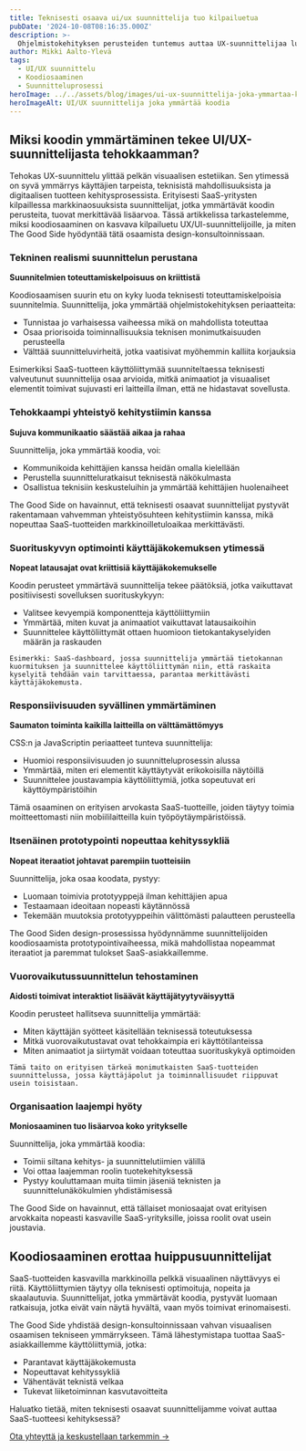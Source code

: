 ```yaml
---
title: Teknisesti osaava ui/ux suunnittelija tuo kilpailuetua
pubDate: '2024-10-08T08:16:35.000Z'
description: >-
  Ohjelmistokehityksen perusteiden tuntemus auttaa UX-suunnittelijaa luomaan toimivia ja käyttäjälähtöisiä SaaS-tuotteita. Koodiymmärrys tehostaa suunnitteluprosessia, parantaa tiimityöskentelyä ja tuottaa realistisia ratkaisuja.
author: Mikki Aalto-Ylevä
tags:
  - UI/UX suunnittelu
  - Koodiosaaminen
  - Suunnitteluprosessi
heroImage: ../../assets/blog/images/ui-ux-suunnittelija-joka-ymmartaa-koodia/featured.webp
heroImageAlt: UI/UX suunnittelija joka ymmärtää koodia
---
```


## Miksi koodin ymmärtäminen tekee UI/UX-suunnittelijasta tehokkaamman?

Tehokas UX-suunnittelu ylittää pelkän visuaalisen estetiikan. Sen ytimessä on syvä ymmärrys käyttäjien tarpeista, teknisistä mahdollisuuksista ja digitaalisen tuotteen kehitysprosessista. Erityisesti SaaS-yritysten kilpaillessa markkinaosuuksista suunnittelijat, jotka ymmärtävät koodin perusteita, tuovat merkittävää lisäarvoa. Tässä artikkelissa tarkastelemme, miksi koodiosaaminen on kasvava kilpailuetu UX/UI-suunnittelijoille, ja miten The Good Side hyödyntää tätä osaamista design-konsultoinnissaan.

### Tekninen realismi suunnittelun perustana

**Suunnitelmien toteuttamiskelpoisuus on kriittistä**

Koodiosaamisen suurin etu on kyky luoda teknisesti toteuttamiskelpoisia suunnitelmia. Suunnittelija, joka ymmärtää ohjelmistokehityksen periaatteita:

- Tunnistaa jo varhaisessa vaiheessa mikä on mahdollista toteuttaa
- Osaa priorisoida toiminnallisuuksia teknisen monimutkaisuuden perusteella
- Välttää suunnitteluvirheitä, jotka vaatisivat myöhemmin kalliita korjauksia

Esimerkiksi SaaS-tuotteen käyttöliittymää suunniteltaessa teknisesti valveutunut suunnittelija osaa arvioida, mitkä animaatiot ja visuaaliset elementit toimivat sujuvasti eri laitteilla ilman, että ne hidastavat sovellusta.

### Tehokkaampi yhteistyö kehitystiimin kanssa

**Sujuva kommunikaatio säästää aikaa ja rahaa**

Suunnittelija, joka ymmärtää koodia, voi:

- Kommunikoida kehittäjien kanssa heidän omalla kielellään
- Perustella suunnitteluratkaisut teknisestä näkökulmasta
- Osallistua teknisiin keskusteluihin ja ymmärtää kehittäjien huolenaiheet

The Good Side on havainnut, että teknisesti osaavat suunnittelijat pystyvät rakentamaan vahvemman yhteistyösuhteen kehitystiimin kanssa, mikä nopeuttaa SaaS-tuotteiden markkinoilletuloaikaa merkittävästi.

### Suorituskyvyn optimointi käyttäjäkokemuksen ytimessä

**Nopeat latausajat ovat kriittisiä käyttäjäkokemukselle**

Koodin perusteet ymmärtävä suunnittelija tekee päätöksiä, jotka vaikuttavat positiivisesti sovelluksen suorituskykyyn:

- Valitsee kevyempiä komponentteja käyttöliittymiin
- Ymmärtää, miten kuvat ja animaatiot vaikuttavat latausaikoihin
- Suunnittelee käyttöliittymät ottaen huomioon tietokantakyselyiden määrän ja raskauden

```
Esimerkki: SaaS-dashboard, jossa suunnittelija ymmärtää tietokannan kuormituksen ja suunnittelee käyttöliittymän niin, että raskaita kyselyitä tehdään vain tarvittaessa, parantaa merkittävästi käyttäjäkokemusta.
```

### Responsiivisuuden syvällinen ymmärtäminen

**Saumaton toiminta kaikilla laitteilla on välttämättömyys**

CSS:n ja JavaScriptin periaatteet tunteva suunnittelija:

- Huomioi responsiivisuuden jo suunnitteluprosessin alussa
- Ymmärtää, miten eri elementit käyttäytyvät erikokoisilla näytöillä
- Suunnittelee joustavampia käyttöliittymiä, jotka sopeutuvat eri käyttöympäristöihin

Tämä osaaminen on erityisen arvokasta SaaS-tuotteille, joiden täytyy toimia moitteettomasti niin mobiililaitteilla kuin työpöytäympäristöissä.

### Itsenäinen prototypointi nopeuttaa kehityssykliä

**Nopeat iteraatiot johtavat parempiin tuotteisiin**

Suunnittelija, joka osaa koodata, pystyy:

- Luomaan toimivia prototyyppejä ilman kehittäjien apua
- Testaamaan ideoitaan nopeasti käytännössä
- Tekemään muutoksia prototyyppeihin välittömästi palautteen perusteella

The Good Siden design-prosessissa hyödynnämme suunnittelijoiden koodiosaamista prototypointivaiheessa, mikä mahdollistaa nopeammat iteraatiot ja paremmat tulokset SaaS-asiakkaillemme.

### Vuorovaikutussuunnittelun tehostaminen

**Aidosti toimivat interaktiot lisäävät käyttäjätyytyväisyyttä**

Koodin perusteet hallitseva suunnittelija ymmärtää:

- Miten käyttäjän syötteet käsitellään teknisessä toteutuksessa
- Mitkä vuorovaikutustavat ovat tehokkaimpia eri käyttötilanteissa
- Miten animaatiot ja siirtymät voidaan toteuttaa suorituskykyä optimoiden

```
Tämä taito on erityisen tärkeä monimutkaisten SaaS-tuotteiden suunnittelussa, jossa käyttäjäpolut ja toiminnallisuudet riippuvat usein toisistaan.
```

### Organisaation laajempi hyöty

**Moniosaaminen tuo lisäarvoa koko yritykselle**

Suunnittelija, joka ymmärtää koodia:

- Toimii siltana kehitys- ja suunnittelutiimien välillä
- Voi ottaa laajemman roolin tuotekehityksessä
- Pystyy kouluttamaan muita tiimin jäseniä teknisten ja suunnittelunäkökulmien yhdistämisessä

The Good Side on havainnut, että tällaiset moniosaajat ovat erityisen arvokkaita nopeasti kasvaville SaaS-yrityksille, joissa roolit ovat usein joustavia.

## Koodiosaaminen erottaa huippusuunnittelijat

SaaS-tuotteiden kasvavilla markkinoilla pelkkä visuaalinen näyttävyys ei riitä. Käyttöliittymien täytyy olla teknisesti optimoituja, nopeita ja skaalautuvia. Suunnittelijat, jotka ymmärtävät koodia, pystyvät luomaan ratkaisuja, jotka eivät vain näytä hyvältä, vaan myös toimivat erinomaisesti.

The Good Side yhdistää design-konsultoinnissaan vahvan visuaalisen osaamisen tekniseen ymmärrykseen. Tämä lähestymistapa tuottaa SaaS-asiakkaillemme käyttöliittymiä, jotka:

- Parantavat käyttäjäkokemusta
- Nopeuttavat kehityssykliä
- Vähentävät teknistä velkaa
- Tukevat liiketoiminnan kasvutavoitteita

Haluatko tietää, miten teknisesti osaavat suunnittelijamme voivat auttaa SaaS-tuotteesi kehityksessä? 

[Ota yhteyttä ja keskustellaan tarkemmin →](/fi/contact)